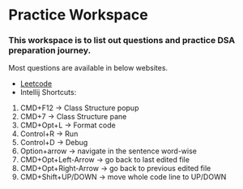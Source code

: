 # Practice Workspace

### This workspace is to list out questions and practice DSA preparation journey.

Most questions are available in below websites.

* [Leetcode](https://leetcode.com)
* Intellij Shortcuts:

1. CMD+F12 -> Class Structure popup
2. CMD+7 -> Class Structure pane
3. CMD+Opt+L -> Format code
4. Control+R -> Run
5. Control+D -> Debug
6. Option+arrow -> navigate in the sentence word-wise
7. CMD+Opt+Left-Arrow -> go back to last edited file
8. CMD+Opt+Right-Arrow -> go back to previous edited file
9. CMD+Shift+UP/DOWN -> move whole code line to UP/DOWN
